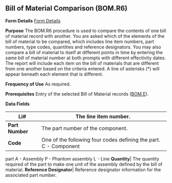## Bill of Material Comparison (BOM.R6)
<PageHeader />

**Form Details**
[Form Details](../BOM-R6-1/README.md)

**Purpose**
The BOM.R6 procedure is used to compare the contents of one bill of material
record with another. You are asked which of the elements of the bill of
material to be compared, which includes line item numbers, part numbers, type
codes, quantities and reference designators. You may also compare a bill of
material to itself at different points in time by entering the same bill of
material number at both prompts with different effectivity dates. The report
will include each item on the bill of materials that are different from one
another based on the criteria entered. A line of asterisks (*) will appear
beneath each element that is different.

**Frequency of Use**
As required.

**Prerequisites**
Entry of the selected Bill of Material records ([BOM.E](../BOM-E/README.md)).

**Data Fields**

| **Li#**         | The line item number.                                            |
| --------------- | ---------------------------------------------------------------- |
| **Part Number** | The part number of the component.                                |
| **Code**        | One of the following four codes defining the part. C - Component |
part A - Assembly P - Phantom assembly L - Line
**Quantity**|  The quantity required of the part to make one unit of the
assembly defined by the bill of material.
**Reference Designator**|  Reference designator information for the associated
part number.

<badge text= "Version 8.10.57 " vertical="middle" />

<PageFooter />
